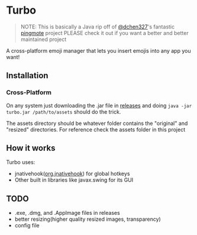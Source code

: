 # Turbo
> NOTE: This is basically a Java rip off of [@dchen327](https://github.com/dchen327)'s fantastic [pingmote](https://github.com/dchen327/pingmote) project
> PLEASE check it out if you want a better and better maintained project

A cross-platform emoji manager that lets you insert emojis into any app you want!

## Installation

### Cross-Platform
On any system just downloading the .jar file in [releases]() and doing `java -jar turbo.jar /path/to/assets` should do the trick.

The assets directory should be whatever folder contains the "original" and "resized" directories. For reference check the assets folder in this project

## How it works
Turbo uses:
- jnativehook([org.jnativehook](https://github.com/kwhat/jnativehook)) for global hotkeys
- Other built in libraries like javax.swing for its GUI

## TODO
- .exe, .dmg, and .AppImage files in releases
- better resizing(higher quality resized images, transparency)
- config file
